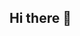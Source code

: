 ## Hi there 👋

<!--
# Welcome to My GitHub Projects

## About Me
Hello! I'm Giuseppe Genito, a master's student in **Data Science and Machine Learning**. I have a Bachelor's degree in **Statistics for Big Data** from the University of Salerno, Italy. I am passionate about exploring data, building machine learning models, and use IA for solve real word problem.

On this GitHub, you will find my projects related to:
- Data Analysis
- Machine Learning
- Deep Learning
- Natural Language Processing
- Reinforcement Learning
- Data Visualization
- Robotics (with ROS)

I aim to contribute to the community by sharing my learning journey and providing helpful resources for others who are also passionate about Data Science and Machine Learning.

## Projects
Here are some of the projects you can explore:

### 1. [Project Name]
A brief description of the project, tools used, and key findings or results. Include a link to the repository.

### 2. [Project Name]
Another project with its description and a link to the repository.

### 3. [Project Name]
Include more projects here, summarizing the work and providing repository links.

Feel free to browse through my repositories, explore the code, and use them for your own learning or projects!

## Contact
If you have any questions or would like to collaborate, feel free to reach out to me through ggenito7@gmail.com or connect with me on [www.linkedin.com/in/giuseppe-genito-961a841a7].

---

Thank you for visiting my GitHub!

![Visitor Count](https://komarev.com/ghpvc/?username=YourGitHubUsername&style=flat-square)


-->
